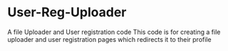 # User-Reg-Uploader
A file Uploader and User registration code
This code is for creating a file uploader and user registration pages which redirects it to their profile
